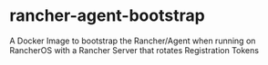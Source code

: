 # rancher-agent-bootstrap
A Docker Image to bootstrap the Rancher/Agent when running on RancherOS with a Rancher Server that rotates Registration Tokens
